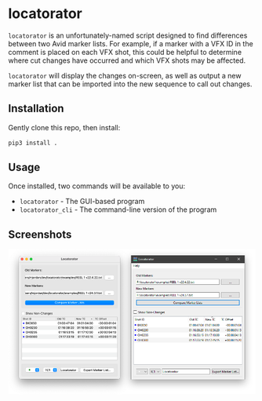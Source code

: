 # locatorator

`locatorator` is an unfortunately-named script designed to find differences between two Avid marker lists.  For example, if a marker with a VFX ID in the comment is placed on each VFX shot, this could be helpful to determine where cut changes have occurred and which VFX shots may be affected.

`locatorator` will display the changes on-screen, as well as output a new marker list that can be imported into the new sequence to call out changes.

## Installation
Gently clone this repo, then install:

```bash
pip3 install .
```

## Usage
Once installed, two commands will be available to you:

* `locatorator` - The GUI-based program
* `locatorator_cli` - The command-line version of the program

## Screenshots

![Locatorator on Mac OS X](docs/locatorator_osx.png)
